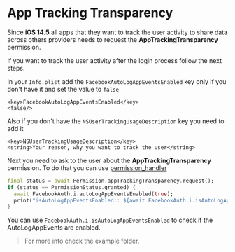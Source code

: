 # App Tracking Transparency

Since **iOS 14.5** all apps that they want to track the user activity to share data across others providers needs to request
the **AppTrackingTransparency** permission. 

If you want to track the user activity after the login process follow the next steps.

In your `Info.plist` add the `FacebookAutoLogAppEventsEnabled` key only if you don't have it and set the value to `false`
```
<key>FacebookAutoLogAppEventsEnabled</key>
<false/>
```
Also if you don't have the `NSUserTrackingUsageDescription` key you need to add it
```
<key>NSUserTrackingUsageDescription</key>
<string>Your reason, why you want to track the user</string>
```

Next you need to ask to the user about the **AppTrackingTransparency** permission. To do that you can use [permission_handler](https://pub.dev/packages/permission_handler)

```dart
final status = await Permission.appTrackingTransparency.request();
if (status == PermissionStatus.granted) {
  await FacebookAuth.i.autoLogAppEventsEnabled(true);
  print("isAutoLogAppEventsEnabled:: ${await FacebookAuth.i.isAutoLogAppEventsEnabled}");
}
```

You can use `FacebookAuth.i.isAutoLogAppEventsEnabled` to check if the AutoLogAppEvents are enabled.


> For more info check the example folder.
